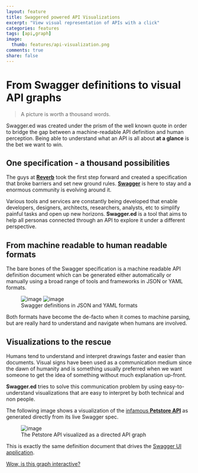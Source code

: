 ```yaml
---
layout: feature
title: Swaggered powered API Visualizations
excerpt: "View visual representation of APIs with a click"
categories: features
tags: [api,graph]
image:
  thumb: features/api-visualization.png
comments: true
share: false
---
```


# From Swagger definitions to visual API graphs

> A picture is worth a thousand words.

Swagger.ed was created under the prism of the well known quote in order to bridge the gap 
between a machine-readable API definition and human perception.  Being able to understand
what an API is all about **at a glance** is the bet we want to win.       


## One specification - a thousand possibilities

The guys at [**Reverb**](http://reverb.com/ "Reverb") took the first step forward and created a specification that broke barriers and set 
new ground rules. [**Swagger**](http://swagger.io/ "Swagger") is here to stay and a enormous community is evolving around it.   

Various tools and services are constantly being developed that enable developers, designers, architects, researchers, analysts, etc 
to simplify painful tasks and open up new horizons.  **Swagger.ed** is a tool that aims to help all personas connected through an API
to explore it under a different perspective.

## From machine readable to human readable formats

The bare bones of the Swagger specification is a machine readable API definition document which can be generated either automatically or manually
using a broad range of tools and frameworks in JSON or YAML formats.

<figure class="half">
	<img src="{{ site.url }}/images/features/swagger-json.png" alt="image">
	<img src="{{ site.url }}/images/features/swagger-yaml.png" alt="image">
	<figcaption>Swagger definitions in JSON and YAML formats</figcaption>
</figure>

Both formats have become the de-facto when it comes to machine parsing, but are really hard to understand and navigate when humans 
are involved.

## Visualizations to the rescue

Humans tend to understand and interpret drawings faster and easier than documents.  Visual signs have been used as a communication medium
since the dawn of humanity and is something usually preferred when we want someone to get the idea of something without much explanation
up-front. 

**Swagger.ed** tries to solve this communication problem by using easy-to-understand visualizations that are easy to interpret by
both technical and non people.

The following image shows a visualization of the [infamous **Petstore API**](http://petstore.swagger.io/v2/swagger.json "Petstore API - Swagger definition") 
as generated directly from its live Swagger spec.

<figure>
	<img src="{{ site.url }}/images/features/swagger-petstore.png" alt="image">
	<figcaption>The Petstore API visualized as a directed API graph</figcaption>
</figure>

This is exactly the same definition document that drives the [Swagger UI application](http://petstore.swagger.io/ "Swagger Explorer").

<div markdown="0"  class="text-center"><a href="{{ site.url }}/features/navigate-api-resources/" class="btn">Wow, is this graph interactive?</a></div>



